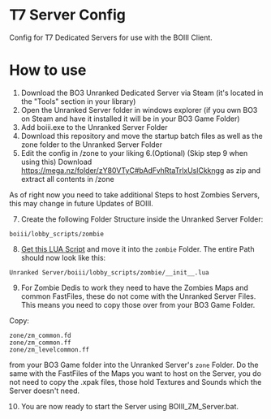 # T7 Server Config
Config for T7 Dedicated Servers for use with the BOIII Client.

# How to use
1. Download the BO3 Unranked Dedicated Server via Steam (it's located in the "Tools" section in your library)
2. Open the Unranked Server folder in windows explorer (if you own BO3 on Steam and have it installed it will be in your BO3 Game Folder)
3. Add boiii.exe to the Unranked Server Folder
4. Download this repository and move the startup batch files as well as the zone folder to the Unranked Server Folder
5. Edit the config in /zone to your liking
6.(Optional) (Skip step 9 when using this) Download https://mega.nz/folder/zY80VTyC#bAdFvhRtaTrlxUslCkkngg as zip and extract all contents in /zone

As of right now you need to take additional Steps to host Zombies Servers, this may change in future Updates of BOIII.

7. Create the following Folder Structure inside the Unranked Server Folder:
```
boiii/lobby_scripts/zombie
```
8. [Get this LUA Script](https://github.com/JezuzLizard/T7-18-Player-Dedicated-Zombies-Server-Mod/blob/main/server/ui_scripts/zombies_server_mod/__init__.lua) and move it into the ```zombie``` Folder. The entire Path should now look like this:
```
Unranked Server/boiii/lobby_scripts/zombie/__init__.lua
```
9. For Zombie Dedis to work they need to have the Zombies Maps and common FastFiles, these do not come with the Unranked Server Files. This means you need to copy those over from your BO3 Game Folder.

Copy:
```
zone/zm_common.fd
zone/zm_common.ff
zone/zm_levelcommon.ff
```
from your BO3 Game folder into the Unranked Server's ```zone``` Folder. Do the same with the FastFiles of the Maps you want to host on the Server, you do not need to copy the .xpak files, those hold Textures and Sounds which the Server doesn't need.

10. You are now ready to start the Server using BOIII_ZM_Server.bat.
